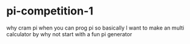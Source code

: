 # pi-competition-1
why cram pi when you can prog pi
so basically l want to make an multi calculator by why not start with a fun pi generator
